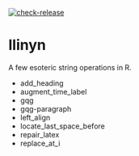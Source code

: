 [![check-release](https://github.com/MHenderson/llinyn/actions/workflows/r.yml/badge.svg)](https://github.com/MHenderson/llinyn/actions/workflows/r-release.yml/badge.svg)

# llinyn

A few esoteric string operations in R.

* add_heading
* augment_time_label
* gqg
* gqg-paragraph
* left_align
* locate_last_space_before
* repair_latex
* replace_at_i
